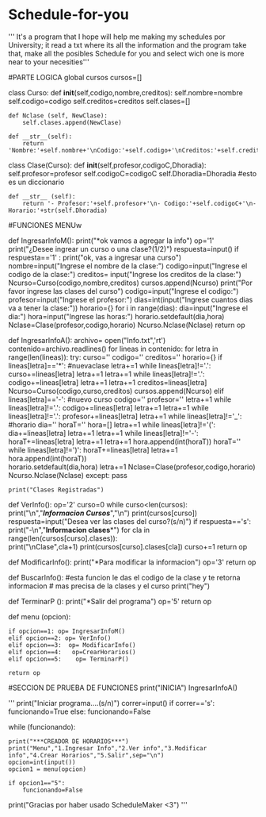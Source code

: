 # Schedule-for-you
'''
It's a program that I hope will help me making my schedules por University;  it read a txt  where its all the information and the program take that, make all the posibles Schedule for you and select wich one is more near to your necesities'''

#PARTE LOGICA
global cursos
cursos=[]


class Curso:
    def __init__(self,codigo,nombre,creditos):
        self.nombre=nombre
        self.codigo=codigo
        self.creditos=creditos 
        self.clases=[]

    def Nclase (self, NewClase):
        self.clases.append(NewClase)
    
    def __str__(self):
        return 'Nombre:'+self.nombre+'\nCodigo:'+self.codigo+'\nCreditos:'+self.creditos
        
class Clase(Curso):
    def __init__(self,profesor,codigoC,Dhoradia):
        self.profesor=profesor
        self.codigoC=codigoC
        self.Dhoradia=Dhoradia #esto es un diccionario 

    def __str__ (self):
        return '- Profesor:'+self.profesor+'\n- Codigo:'+self.codigoC+'\n- Horario:'+str(self.Dhoradia)


#FUNCIONES MENUw

def IngresarInfoM():
    print("*ok vamos a agregar la info")
    op='1'
    print("¿Desee ingrear un curso o una clase?(1/2)")
    respuesta=input()
    if respuesta=='1' :
        print("ok, vas a ingresar una curso")
        nombre=input("Ingrese el nombre de la clase:")
        codigo=input("Ingrese el codigo de la clase:")
        creditos= input("Ingrese los creditos de la clase:")
        Ncurso=Curso(codigo,nombre,creditos)
        cursos.append(Ncurso)
        print("Por favor ingrese las clases del curso")
        codigo=input("Ingrese el codigo:")
        profesor=input("Ingrese el profesor:")
        dias=int(input("Ingrese cuantos dias va a tener la clase:"))
        horario={}
        for i in range(dias):
            dia=input("Ingrese el dia:")
            hora=input("Ingrese las horas:")
            horario.setdefault(dia,hora)
        Nclase=Clase(profesor,codigo,horario)
        Ncurso.Nclase(Nclase)
    return op 

def IngresarInfoA():
    archivo= open("Info.txt",'rt')
    contenido=archivo.readlines()
    for lineas in contenido:
        for letra in range(len(lineas)):
            try:
                curso=''
                codigo=''
                creditos=''
                horario={}
                if lineas[letra]=='*':  #nuevaclase
                    letra+=1
                    while lineas[letra]!='.':
                        curso+=lineas[letra]
                        letra+=1
                    letra+=1
                    while lineas[letra]!='.':
                        codigo+=lineas[letra]
                        letra+=1
                    letra+=1
                    creditos=lineas[letra]
                    Ncurso=Curso(codigo,curso,creditos)
                    cursos.append(Ncurso)
                elif lineas[letra]=='-': #nuevo curso
                    codigo=''
                    profesor=''
                    letra+=1
                    while lineas[letra]!='.':
                        codigo+=lineas[letra]
                        letra+=1
                    letra+=1
                    while lineas[letra]!='.':
                        profesor+=lineas[letra]
                        letra+=1
                    while lineas[letra]!='_': #horario
                        dia=''
                        horaT=''
                        hora=[]
                        letra+=1
                        while lineas[letra]!='(':
                            dia+=lineas[letra]
                            letra+=1
                        letra+=1
                        while lineas[letra]!='-':
                            horaT+=lineas[letra]
                            letra+=1 
                        letra+=1
                        hora.append(int(horaT))
                        horaT=''
                        while lineas[letra]!=')':
                            horaT+=lineas[letra]
                            letra+=1  
                        hora.append(int(horaT))  
                        horario.setdefault(dia,hora)
                        letra+=1
                    Nclase=Clase(profesor,codigo,horario)
                    Ncurso.Nclase(Nclase)
            except:
                pass
                
    print("Clases Registradas")

def VerInfo():
    op='2'
    curso=0
    while curso<len(cursos):
        print("\n","***Informacion Cursos***","\n")
        print(cursos[curso])
        respuesta=input("Desea ver las clases del curso?(s/n)")
        if respuesta=='s':
            print("-\n","**Informacion clases***")
            for cla in range(len(cursos[curso].clases)):  
                print("\nClase",cla+1)
                print(cursos[curso].clases[cla])
        curso+=1
    return op

def ModificarInfo():
    print("*Para modificar la informacion")
    op='3'
    return op



def BuscarInfo(): #esta funcion le das el codigo de la clase y te retorna informacion 
    # mas precisa de la clases y el curso
    print("hey")


def TerminarP ():
    print("*Salir del programa")
    op='5'
    return op


def menu (opcion):
    
    if opcion==1: op= IngresarInfoM()
    elif opcion==2: op= VerInfo()
    elif opcion==3:  op= ModificarInfo()
    elif opcion==4:   op=CrearHorarios()
    elif opcion==5:    op= TerminarP() 
    
    return op 


#SECCION DE PRUEBA DE FUNCIONES 
print("INICIA")
IngresarInfoA()




'''
print("Iniciar programa....(s/n)")
correr=input()
if correr=='s':
    funcionando=True
else:
    funcionando=False 

while (funcionando):
    
    print("***CREADOR DE HORARIOS***")
    print("Menu","1.Ingresar Info","2.Ver info","3.Modificar info","4.Crear Horarios","5.Salir",sep="\n")
    opcion=int(input())
    opcion1 = menu(opcion)
   
    if opcion1=="5":
        funcionando=False 
    

print("Gracias por haber usado ScheduleMaker <3")
'''



